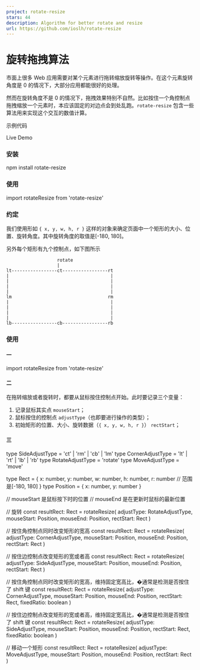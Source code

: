 ```yaml
---
project: rotate-resize
stars: 44
description: Algorithm for better rotate and resize
url: https://github.com/ioslh/rotate-resize
---
```


旋转拖拽算法
======

市面上很多 Web 应用需要对某个元素进行拖转缩放旋转等操作。在这个元素旋转角度是 0 的情况下，大部分应用都能很好的处理。

然而在旋转角度不是 0 的情况下，拖拽效果特别不自然。比如按住一个角控制点拖拽缩放一个元素时，本应该固定的对边点会到处乱跑。`rotate-resize` 包含一些算法用来实现这个交互的数值计算。

示例代码

Live Demo

### 安装

npm install rotate-resize

### 使用

import rotateResize from 'rotate-resize'

### 约定

我们使用形如 `{ x, y, w, h, r }` 这样的对象来确定页面中一个矩形的大小、位置、旋转角度。其中旋转角度的取值是\[-180, 180\]。

另外每个矩形有九个控制点，如下图所示

```
                   rotate
                   |
lt-----------------ct-----------------rt
|                                      |
|                                      |
|                                      |
|                                      |
lm                                    rm
|                                      |
|                                      |
|                                      |
|                                      |
lb-----------------cb-----------------rb
```

### 使用

#### 一

import rotateResize from 'rotate-resize'

#### 二

在拖转缩放或者旋转时，都要从鼠标按住控制点开始。此时要记录三个变量：

1.  记录鼠标其实点 `mouseStart`；
2.  鼠标按住的控制点 `adjustType`（也即要进行操作的类型）；
3.  初始矩形的位置、大小、旋转数据（`{ x, y, w, h, r }`） `rectStart`；

#### 三

type SideAdjustType \= 'ct' | 'rm' | 'cb' | 'lm'
type CornerAdjustType \= 'lt' | 'rt' | 'lb' | 'rb'
type RotateAdjustType \= 'rotate'
type MoveAdjustType \= 'move'

type Rect \= {
  x: number,
  y: number,
  w: number,
  h: number,
  r: number   // 范围是\[-180, 180\]
}
type Position \= {
  x: number,
  y: number
}

// mouseStart 是鼠标按下时的位置
// mouseEnd 是在更新时鼠标的最新位置

// 旋转
const resultRect: Rect \= rotateResize(
  adjustType: RotateAdjustType,
  mouseStart: Position,
  mouseEnd: Position,
  rectStart: Rect
)

// 按住角控制点同时改变矩形的宽高
const resultRect: Rect \= rotateResize(
  adjustType: CornerAdjustType,
  mouseStart: Position,
  mouseEnd: Position,
  rectStart: Rect
)

// 按住边控制点改变矩形的宽或者高
const resultRect: Rect \= rotateResize(
  adjustType: SideAdjustType,
  mouseStart: Position,
  mouseEnd: Position,
  rectStart: Rect
)

// 按住角控制点同时改变矩形的宽高，维持固定宽高比，�通常是检测是否按住了 shift 键
const resultRect: Rect \= rotateResize(
  adjustType: CornerAdjustType,
  mouseStart: Position,
  mouseEnd: Position,
  rectStart: Rect,
  fixedRatio: boolean
)

// 按住边控制点改变矩形的宽或者高，维持固定宽高比，�通常是检测是否按住了 shift 键
const resultRect: Rect \= rotateResize(
  adjustType: SideAdjustType,
  mouseStart: Position,
  mouseEnd: Position,
  rectStart: Rect,
  fixedRatio: boolean
)

// 移动一个矩形
const resultRect: Rect \= rotateResize(
  adjustType: MoveAdjustType,
  mouseStart: Position,
  mouseEnd: Position,
  rectStart: Rect
)
